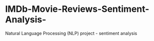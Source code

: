 # IMDb-Movie-Reviews-Sentiment-Analysis-
Natural Language Processing (NLP) project - sentiment analysis
